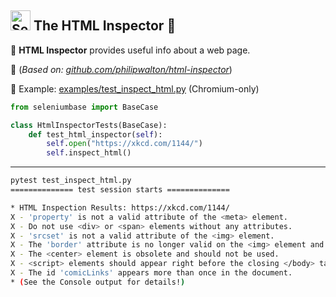 <h2><img src="https://seleniumbase.io/img/logo6.png" title="SeleniumBase" width="32" /> The HTML Inspector 🔎</h2>

🔎 <b>HTML Inspector</b> provides useful info about a web page.

🔎 (<i>Based on: [github.com/philipwalton/html-inspector](https://github.com/philipwalton/html-inspector)</i>)

🔎 Example: [examples/test_inspect_html.py](https://github.com/seleniumbase/SeleniumBase/blob/master/examples/test_inspect_html.py) (Chromium-only)

```python
from seleniumbase import BaseCase

class HtmlInspectorTests(BaseCase):
    def test_html_inspector(self):
        self.open("https://xkcd.com/1144/")
        self.inspect_html()
```

--------

```bash
pytest test_inspect_html.py 
============== test session starts ==============

* HTML Inspection Results: https://xkcd.com/1144/
X - 'property' is not a valid attribute of the <meta> element.
X - Do not use <div> or <span> elements without any attributes.
X - 'srcset' is not a valid attribute of the <img> element.
X - The 'border' attribute is no longer valid on the <img> element and should not be used.
X - The <center> element is obsolete and should not be used.
X - <script> elements should appear right before the closing </body> tag for optimal performance.
X - The id 'comicLinks' appears more than once in the document.
* (See the Console output for details!)
```
